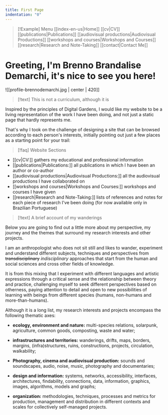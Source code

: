 ```yaml
---
title: First Page
indentation: "0"
---
```


> [!Example] Menu
> [[index-en-us|Home]]   [[cv|CV]]    [[publications|Publications]]   [[audiovisual productions|Audiovisual Productions]]    [[workshops and courses|Workshops and Courses]] 
> [[research|Research and Note-Taking]] [[contact|Contact Me]]

# Greeting, I'm Brenno Brandalise Demarchi, it's nice to see you here!

![[profile-brennodemarchi.jpg | center | 420]]

> [!text] This is not a curriculum, although it is

Inspired by the principles of Digital Gardens, I would like my website to be a living representation of the work I have been doing, and not just a static page that hardly represents me.

That's why I took on the challenge of designing a site that can be browsed according to each person's interests, initially pointing out just a few places as a starting point for your trail:

> [!faq] Website Sections

* [[cv|CV:]] gathers my educational and professional information
* [[publications|Publications:]] all publications in which I have been an author or co-author
* [[audiovisual productions|Audiovisual Productions:]] all the audiovisual productions I have collaborated on
* [[workshops and courses|Workshops and Courses:]] workshops and courses I have given
* [[research|Research and Note-Taking:]] lists of references and notes for each piece of research I've been doing (for now available only in Brazilian Portuguese)

> [!text] A brief account of my wanderings

 Below you are going to find out a little more about my perspective, my journey and the themes that surround my research interests and other projects.

I am an anthropologist who does not sit still and likes to wander, experiment and understand different subjects, techniques and perspectives from ~~transdisciplinary~~ _indisciplinary_ approaches that start from the human and social sciences and cross other fields of knowledge.

It is from this mixing that I experiment with different languages and artistic expressions through a critical sense and the relationship between theory and practice, challenging myself to seek different perspectives based on otherness, paying attention to detail and open to new possibilities of learning with beings from different species (humans, non-humans and more-than-humans).

Although it is a long list, my research interests and projects encompass the following thematic axes:

- **ecology, environment and nature:** multi-species relations, solarpunk, agriculture, common goods, composting, waste and water;

- **infrastructures and territories:** wanderings, drifts, maps, borders, margins, (infra)structures, ruins, constructions, projects, circulation, walkability;

- **Photography, cinema and audiovisual production:** sounds and soundscapes, audio, noise, music, photography and documentaries;

- **design and information:** systems, networks, accessibility, interfaces, architectures, findability, connections, data, information, graphics, images, algorithms, models and graphs;

- **organization:** methodologies, techniques, processes and metrics for production, management and distribution in different contexts and scales for collectively self-managed projects.
